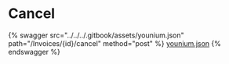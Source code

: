 # Cancel

{% swagger src="../../../.gitbook/assets/younium.json" path="/Invoices/{id}/cancel" method="post" %}
[younium.json](../../../.gitbook/assets/younium.json)
{% endswagger %}
